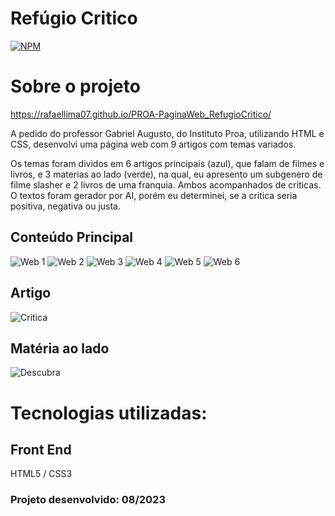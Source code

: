 # Refúgio Critico
[![NPM](https://img.shields.io/npm/l/react)](https://github.com/RafaelLima07/RafaelLima07.github.io-PROA-PaginaWeb-Refugio-Critico/blob/main/LICENSE) 

# Sobre o projeto

https://rafaellima07.github.io/PROA-PaginaWeb_RefugioCritico/

A pedido do professor Gabriel Augusto, do Instituto Proa, utilizando HTML e CSS, desenvolvi uma página web com 9 artigos com temas variados.

Os temas foram dividos em 6 artigos principais (azul), que falam de filmes e livros, e 3 materias ao lado (verde), na qual, eu apresento um subgenero de filme slasher e 2 livros de uma franquia. Ambos acompanhados de criticas. O textos foram gerador por AI, porém eu determinei, se a critica seria positiva, negativa ou justa. 

## Conteúdo Principal
![Web 1](https://github.com/RafaelLima07/PROA-PaginaWeb_RefugioCritico/blob/main/Assets/Principal-1.png)
![Web 2](https://github.com/RafaelLima07/PROA-PaginaWeb_RefugioCritico/blob/main/Assets/Principal-2.png)
![Web 3](https://github.com/RafaelLima07/PROA-PaginaWeb_RefugioCritico/blob/main/Assets/Principal-3.png)
![Web 4](https://github.com/RafaelLima07/PROA-PaginaWeb_RefugioCritico/blob/main/Assets/Principal-4.png)
![Web 5](https://github.com/RafaelLima07/PROA-PaginaWeb_RefugioCritico/blob/main/Assets/Principal-5.png)
![Web 6](https://github.com/RafaelLima07/PROA-PaginaWeb_RefugioCritico/blob/main/Assets/Principal-6.png)

## Artigo
![Critica](https://github.com/RafaelLima07/PROA-PaginaWeb_RefugioCritico/blob/main/Assets/Artigo.png)

## Matéria ao lado
![Descubra](https://github.com/RafaelLima07/PROA-PaginaWeb_RefugioCritico/blob/main/Assets/Aside.png)

# Tecnologias utilizadas:
## Front End
HTML5 / CSS3

### Projeto desenvolvido: 08/2023

